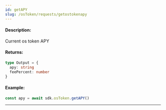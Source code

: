 ```yaml
---
id: getAPY
slug: /osToken/requests/getostokenapy
---
```


#### Description:

Current os token APY

#### Returns:

```ts
type Output = {
  apy: string
  feePercent: number
}
```

#### Example:

```ts
const apy = await sdk.osToken.getAPY()
```
---
